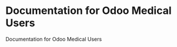 Documentation for Odoo Medical Users
====================================

Documentation for Odoo Medical Users

